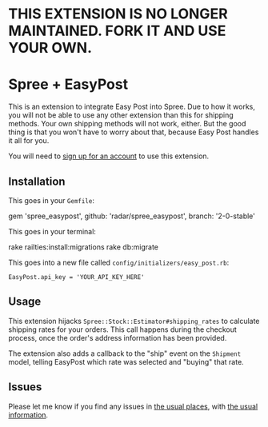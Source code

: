 # THIS EXTENSION IS NO LONGER MAINTAINED. FORK IT AND USE YOUR OWN.

# Spree + EasyPost

This is an extension to integrate Easy Post into Spree. Due to how it works, you will not be able to use any other extension than this for shipping methods. Your own shipping methods will not work, either. But the good thing is that you won't have to worry about that, because Easy Post handles it all for you.

You will need to [sign up for an account](https://www.easypost.com/) to use this extension.

## Installation

This goes in your `Gemfile`:

   gem 'spree_easypost', github: 'radar/spree_easypost', branch: '2-0-stable'

This goes in your terminal:

   rake railties:install:migrations
   rake db:migrate

This goes into a new file called `config/initializers/easy_post.rb`:

    EasyPost.api_key = 'YOUR_API_KEY_HERE'

## Usage

This extension hijacks `Spree::Stock::Estimator#shipping_rates` to calculate shipping rates for your orders. This call happens during the checkout process, once the order's address information has been provided.

The extension also adds a callback to the "ship" event on the `Shipment` model, telling EasyPost which rate was selected and "buying" that rate.

## Issues

Please let me know if you find any issues in [the usual places](https://github.com/radar/spree_easypost/issues), with [the usual information](https://github.com/spree/spree/tree/master/CONTRIBUTING.md). 

